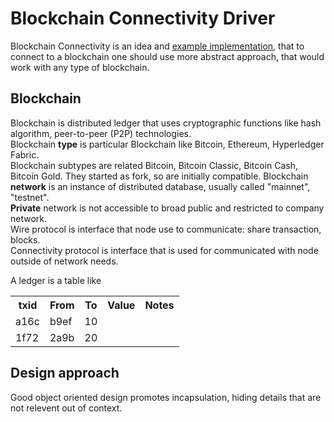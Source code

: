 
# Blockchain Connectivity Driver

Blockchain Connectivity is an idea and [example implementation](https://github.com/blockchain-driver/bcc), that to connect to a blockchain one should use more abstract approach, that would work with any type of blockchain.

## Blockchain

Blockchain is distributed ledger that uses cryptographic functions like hash algorithm, peer-to-peer (P2P) technologies.  
Blockchain **type** is particular Blockchain like Bitcoin, Ethereum, Hyperledger Fabric.  
Blockchain subtypes are related Bitcoin, Bitcoin Classic, Bitcoin Cash, Bitcoin Gold. They started as fork, so are initially compatible.
Blockchain **network** is an instance of distributed database, usually called "mainnet", "testnet".  
**Private** network is not accessible to broad public and restricted to company network.  
Wire protocol is interface that node use to communicate: share transaction, blocks.  
Connectivity protocol is interface that is used for communicated with node outside of network needs.

A ledger is a table like

<!--
| txid | From        | To           | Value  | Notes |
| ------------- |:-------------:| -----:|
| col 3 is      | right-aligned | $1600 |
| col 2 is      | centered      |   $12 |
| zebra stripes | are neat      |    $1 |
-->

<table style="width:100%">
<tr>
  <th>txid</th>
  <th>From</th>
  <th>To</th>
  <th>Value</th>
  <th>Notes</th>
</tr>
<tr>
<td>a16c</td>
<td>b9ef</td>
<td>10</td>
</tr>
<tr>
<td>1f72</td>
<td>2a9b</td>
<td>20</td>
</tr>
</table>

## Design approach

Good object oriented design promotes incapsulation, hiding details that are not relevent out of context.

